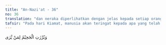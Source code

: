 ```yaml
---
title: "An-Nazi'at - 36"
no: 36
translation: "dan neraka diperlihatkan dengan jelas kepada setiap orang yang melihat."
tafsir: "Pada hari Kiamat, manusia akan teringat kepada apa yang telah dikerjakannya ketika hidup di dunia, karena amal-amalnya tercatat dalam sebuah kitab yang lengkap berisi rekaman-rekaman dari ucapan dan perbuatannya sejak mulai balig sampai mati."
---
```


وَبُرِّزَتِ الْجَحِيْمُ لِمَنْ يَّرٰى
